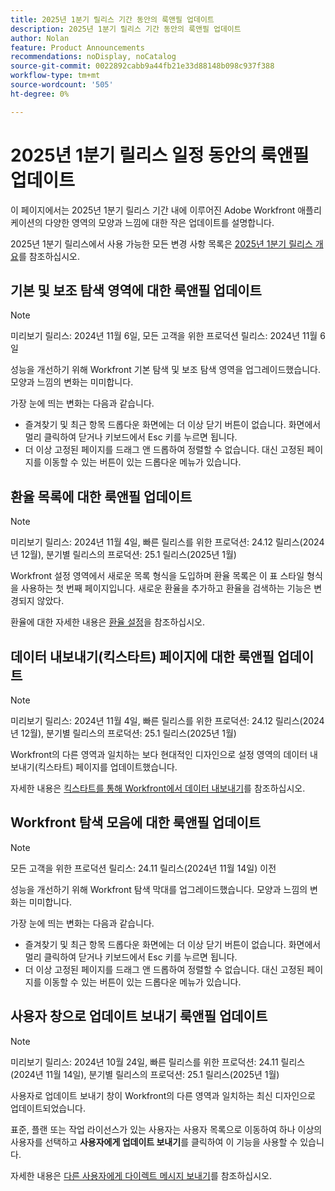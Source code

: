 ```yaml
---
title: 2025년 1분기 릴리스 기간 동안의 룩앤필 업데이트
description: 2025년 1분기 릴리스 기간 동안의 룩앤필 업데이트
author: Nolan
feature: Product Announcements
recommendations: noDisplay, noCatalog
source-git-commit: 0022892cabb9a44fb21e33d88148b098c937f388
workflow-type: tm+mt
source-wordcount: '505'
ht-degree: 0%

---
```


# 2025년 1분기 릴리스 일정 동안의 룩앤필 업데이트

이 페이지에서는 2025년 1분기 릴리스 기간 내에 이루어진 Adobe Workfront 애플리케이션의 다양한 영역의 모양과 느낌에 대한 작은 업데이트를 설명합니다.

2025년 1분기 릴리스에서 사용 가능한 모든 변경 사항 목록은 [2025년 1분기 릴리스 개요](/help/quicksilver/product-announcements/product-releases/25-q1-release-activity/25-q1-release-overview.md)를 참조하십시오.

## 기본 및 보조 탐색 영역에 대한 룩앤필 업데이트

>[!NOTE]
>
>미리보기 릴리스: 2024년 11월 6일, 모든 고객을 위한 프로덕션 릴리스: 2024년 11월 6일

성능을 개선하기 위해 Workfront 기본 탐색 및 보조 탐색 영역을 업그레이드했습니다. 모양과 느낌의 변화는 미미합니다.

가장 눈에 띄는 변화는 다음과 같습니다.

* 즐겨찾기 및 최근 항목 드롭다운 화면에는 더 이상 닫기 버튼이 없습니다. 화면에서 멀리 클릭하여 닫거나 키보드에서 Esc 키를 누르면 됩니다.
* 더 이상 고정된 페이지를 드래그 앤 드롭하여 정렬할 수 없습니다. 대신 고정된 페이지를 이동할 수 있는 버튼이 있는 드롭다운 메뉴가 있습니다.

## 환율 목록에 대한 룩앤필 업데이트

>[!NOTE]
>
>미리보기 릴리스: 2024년 11월 4일, 빠른 릴리스를 위한 프로덕션: 24.12 릴리스(2024년 12월), 분기별 릴리스의 프로덕션: 25.1 릴리스(2025년 1월)

Workfront 설정 영역에서 새로운 목록 형식을 도입하며 환율 목록은 이 표 스타일 형식을 사용하는 첫 번째 페이지입니다. 새로운 환율을 추가하고 환율을 검색하는 기능은 변경되지 않았다.

환율에 대한 자세한 내용은 [환율 설정](/help/quicksilver/administration-and-setup/manage-workfront/exchange-rates/set-up-exchange-rates.md)을 참조하십시오.

## 데이터 내보내기(킥스타트) 페이지에 대한 룩앤필 업데이트

>[!NOTE]
>
>미리보기 릴리스: 2024년 11월 4일, 빠른 릴리스를 위한 프로덕션: 24.12 릴리스(2024년 12월), 분기별 릴리스의 프로덕션: 25.1 릴리스(2025년 1월)

Workfront의 다른 영역과 일치하는 보다 현대적인 디자인으로 설정 영역의 데이터 내보내기(킥스타트) 페이지를 업데이트했습니다.

자세한 내용은 [킥스타트를 통해 Workfront에서 데이터 내보내기](/help/quicksilver/administration-and-setup/manage-workfront/using-kick-starts/export-data-from-wf-via-kick-starts.md)를 참조하십시오.

## Workfront 탐색 모음에 대한 룩앤필 업데이트

>[!NOTE]
>
>모든 고객을 위한 프로덕션 릴리스: 24.11 릴리스(2024년 11월 14일) 이전

성능을 개선하기 위해 Workfront 탐색 막대를 업그레이드했습니다. 모양과 느낌의 변화는 미미합니다.

가장 눈에 띄는 변화는 다음과 같습니다.

* 즐겨찾기 및 최근 항목 드롭다운 화면에는 더 이상 닫기 버튼이 없습니다. 화면에서 멀리 클릭하여 닫거나 키보드에서 Esc 키를 누르면 됩니다.
* 더 이상 고정된 페이지를 드래그 앤 드롭하여 정렬할 수 없습니다. 대신 고정된 페이지를 이동할 수 있는 버튼이 있는 드롭다운 메뉴가 있습니다.

## 사용자 창으로 업데이트 보내기 룩앤필 업데이트

>[!NOTE]
>
>미리보기 릴리스: 2024년 10월 24일, 빠른 릴리스를 위한 프로덕션: 24.11 릴리스(2024년 11월 14일), 분기별 릴리스의 프로덕션: 25.1 릴리스(2025년 1월)

사용자로 업데이트 보내기 창이 Workfront의 다른 영역과 일치하는 최신 디자인으로 업데이트되었습니다.

표준, 플랜 또는 작업 라이선스가 있는 사용자는 사용자 목록으로 이동하여 하나 이상의 사용자를 선택하고 **사용자에게 업데이트 보내기**&#x200B;를 클릭하여 이 기능을 사용할 수 있습니다.

자세한 내용은 [다른 사용자에게 다이렉트 메시지 보내기](/help/quicksilver/people-teams-and-groups/work-directly-with-others/send-direct-messages-to-other-users.md)를 참조하십시오.
